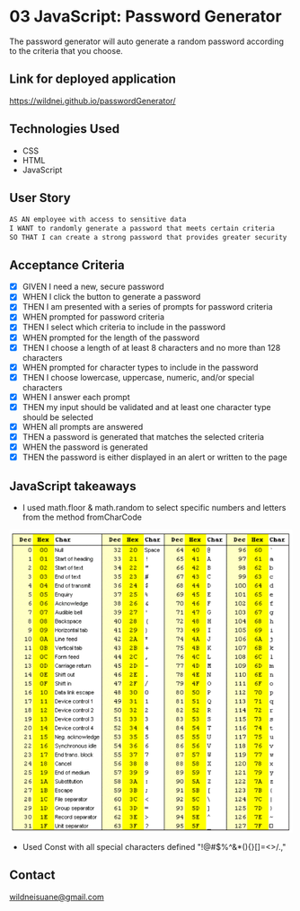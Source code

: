 # 03 JavaScript: Password Generator

The password generator will auto generate a random password according to the criteria that you choose. 

## Link for deployed application

https://wildnei.github.io/passwordGenerator/


## Technologies Used
- CSS
- HTML
- JavaScript

## User Story

```
AS AN employee with access to sensitive data
I WANT to randomly generate a password that meets certain criteria
SO THAT I can create a strong password that provides greater security
```

## Acceptance Criteria


- [x] GIVEN I need a new, secure password
- [x] WHEN I click the button to generate a password
- [x] THEN I am presented with a series of prompts for password criteria
- [x] WHEN prompted for password criteria
- [x] THEN I select which criteria to include in the password
- [x] WHEN prompted for the length of the password
- [x] THEN I choose a length of at least 8 characters and no more than 128 characters
- [x] WHEN prompted for character types to include in the password
- [x] THEN I choose lowercase, uppercase, numeric, and/or special characters
- [x] WHEN I answer each prompt
- [x] THEN my input should be validated and at least one character type should be selected
- [x] WHEN all prompts are answered
- [x] THEN a password is generated that matches the selected criteria
- [x] WHEN the password is generated
- [x] THEN the password is either displayed in an alert or written to the page

## JavaScript takeaways 

* I used math.floor & math.random to select specific numbers and letters from the method fromCharCode

![Table](./img/fromCharCode.PNG)

* Used Const with all special characters defined "!@#$%^&*(){}[]=<>/.,"

## Contact

wildneisuane@gmail.com

